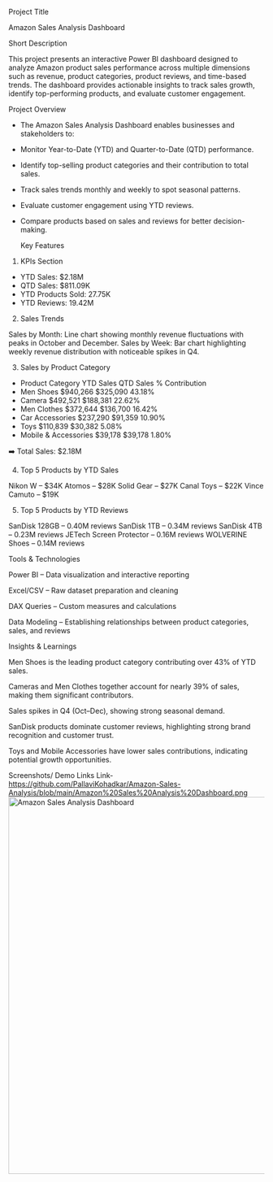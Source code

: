 Project Title

Amazon Sales Analysis Dashboard

Short Description

This project presents an interactive Power BI dashboard designed to analyze Amazon product sales performance across multiple dimensions such as revenue, product categories, product reviews, and time-based trends. 
The dashboard provides actionable insights to track sales growth, identify top-performing products, and evaluate customer engagement.

Project Overview

- The Amazon Sales Analysis Dashboard enables businesses and stakeholders to:
- Monitor Year-to-Date (YTD) and Quarter-to-Date (QTD) performance.
- Identify top-selling product categories and their contribution to total sales.
- Track sales trends monthly and weekly to spot seasonal patterns.
- Evaluate customer engagement using YTD reviews.
- Compare products based on sales and reviews for better decision-making.

  Key Features
1. KPIs Section

- YTD Sales: $2.18M
- QTD Sales: $811.09K
- YTD Products Sold: 27.75K
- YTD Reviews: 19.42M

2. Sales Trends

Sales by Month: Line chart showing monthly revenue fluctuations with peaks in October and December.
Sales by Week: Bar chart highlighting weekly revenue distribution with noticeable spikes in Q4.

3. Sales by Product Category

- Product Category	     YTD Sales	    QTD Sales	    % Contribution
- Men Shoes             	$940,266	     $325,090 	       43.18%
- Camera	                $492,521	     $188,381	         22.62%
- Men Clothes           	$372,644	     $136,700	         16.42%
- Car Accessories       	$237,290	     $91,359         	 10.90%
- Toys	                  $110,839	     $30,382            5.08%
- Mobile & Accessories  	$39,178	       $39,178	          1.80%

➡️ Total Sales: $2.18M


4. Top 5 Products by YTD Sales

Nikon W – $34K
Atomos – $28K
Solid Gear – $27K
Canal Toys – $22K
Vince Camuto – $19K


5. Top 5 Products by YTD Reviews

SanDisk 128GB – 0.40M reviews
SanDisk 1TB – 0.34M reviews
SanDisk 4TB – 0.23M reviews
JETech Screen Protector – 0.16M reviews
WOLVERINE Shoes – 0.14M reviews


Tools & Technologies

Power BI – Data visualization and interactive reporting

Excel/CSV – Raw dataset preparation and cleaning

DAX Queries – Custom measures and calculations

Data Modeling – Establishing relationships between product categories, sales, and reviews


Insights & Learnings

Men Shoes is the leading product category contributing over 43% of YTD sales.

Cameras and Men Clothes together account for nearly 39% of sales, making them significant contributors.

Sales spikes in Q4 (Oct–Dec), showing strong seasonal demand.

SanDisk products dominate customer reviews, highlighting strong brand recognition and customer trust.

Toys and Mobile Accessories have lower sales contributions, indicating potential growth opportunities.

Screenshots/ Demo Links
Link- https://github.com/PallaviKohadkar/Amazon-Sales-Analysis/blob/main/Amazon%20Sales%20Analysis%20Dashboard.png
<img width="1323" height="742" alt="Amazon Sales Analysis Dashboard" src="https://github.com/user-attachments/assets/eff9c037-401c-4b04-a3ef-6d1c39eac365" />

